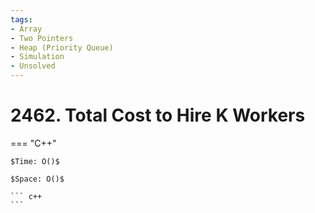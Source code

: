 ```yaml
---
tags:
- Array
- Two Pointers
- Heap (Priority Queue)
- Simulation
- Unsolved
---
```



# 2462. Total Cost to Hire K Workers

=== "C++"

    $Time: O()$

    $Space: O()$

    ``` c++
    ```